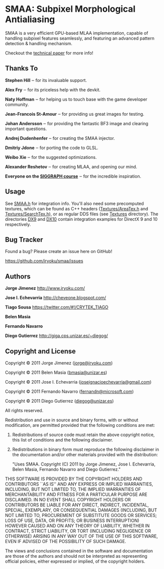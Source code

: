 SMAA: Subpixel Morphological Antialiasing
=========================================

SMAA is a very efficient GPU-based MLAA implementation, capable of handling subpixel features seamlessly, and featuring an advanced pattern detection & handling mechanism.

Checkout the [technical paper](http://www.iryoku.com/smaa/) for more info!


Thanks To
---------

**Stephen Hill** ‒ for its invaluable support.

**Alex Fry** ‒ for its priceless help with the devkit.

**Naty Hoffman** ‒ for helping us to touch base with the game developer community.

**Jean-Francois St-Amour** ‒ for providing us great images for testing.

**Johan Andersson** ‒ for providing the fantastic BF3 image and clearing important questions.

**Andrej Dudenhenfer** ‒ for creating the SMAA injector.

**Dmitriy Jdone** ‒ for porting the code to GLSL.

**Weibo Xie** ‒ for the suggested optimizations.

**Alexander Reshetov** ‒ for creating MLAA, and opening our mind.

**Everyone on the [SIGGRAPH course](http://iryoku.com/aacourse/)** ‒ for the incredible inspiration.


Usage
-----

See [SMAA.h](https://github.com/iryoku/smaa/blob/master/SMAA.h) for integration info. You'll also need some precomputed textures, which can be found as C++ headers ([Textures/AreaTex.h](https://github.com/iryoku/smaa/blob/master/Textures/AreaTex.h) and [Textures/SearchTex.h](https://github.com/iryoku/smaa/blob/master/Textures/SearchTex.h)), or as regular DDS files (see [Textures](https://github.com/iryoku/smaa/blob/master/Textures) directory). The directories [DX9](https://github.com/iryoku/smaa/blob/master/Demo/DX9) and [DX10](https://github.com/iryoku/smaa/blob/master/Demo/DX10) contain integration examples for DirectX 9 and 10 respectively.


Bug Tracker
-----------

Found a bug? Please create an issue here on GitHub!

https://github.com/iryoku/smaa/issues


Authors
-------

**Jorge Jimenez** http://www.iryoku.com/

**Jose I. Echevarria** http://cheveone.blogspot.com/

**Tiago Sousa** https://twitter.com/#!/CRYTEK_TIAGO

**Belen Masia**

**Fernando Navarro**

**Diego Gutierrez** http://giga.cps.unizar.es/~diegog/


Copyright and License
---------------------

Copyright &copy; 2011 Jorge Jimenez (jorge@iryoku.com)

Copyright &copy; 2011 Belen Masia (bmasia@unizar.es) 

Copyright &copy; 2011 Jose I. Echevarria (joseignacioechevarria@gmail.com) 

Copyright &copy; 2011 Fernando Navarro (fernandn@microsoft.com) 

Copyright &copy; 2011 Diego Gutierrez (diegog@unizar.es)

All rights reserved.

Redistribution and use in source and binary forms, with or without
modification, are permitted provided that the following conditions are met:

   1. Redistributions of source code must retain the above copyright notice,
      this list of conditions and the following disclaimer.

   2. Redistributions in binary form must reproduce the following disclaimer
      in the documentation and/or other materials provided with the 
      distribution:

      "Uses SMAA. Copyright (C) 2011 by Jorge Jimenez, Jose I. Echevarria,
       Belen Masia, Fernando Navarro and Diego Gutierrez."

THIS SOFTWARE IS PROVIDED BY THE COPYRIGHT HOLDERS AND CONTRIBUTORS ``AS 
IS'' AND ANY EXPRESS OR IMPLIED WARRANTIES, INCLUDING, BUT NOT LIMITED TO, 
THE IMPLIED WARRANTIES OF MERCHANTABILITY AND FITNESS FOR A PARTICULAR 
PURPOSE ARE DISCLAIMED. IN NO EVENT SHALL COPYRIGHT HOLDERS OR CONTRIBUTORS 
BE LIABLE FOR ANY DIRECT, INDIRECT, INCIDENTAL, SPECIAL, EXEMPLARY, OR 
CONSEQUENTIAL DAMAGES (INCLUDING, BUT NOT LIMITED TO, PROCUREMENT OF 
SUBSTITUTE GOODS OR SERVICES; LOSS OF USE, DATA, OR PROFITS; OR BUSINESS 
INTERRUPTION) HOWEVER CAUSED AND ON ANY THEORY OF LIABILITY, WHETHER IN 
CONTRACT, STRICT LIABILITY, OR TORT (INCLUDING NEGLIGENCE OR OTHERWISE) 
ARISING IN ANY WAY OUT OF THE USE OF THIS SOFTWARE, EVEN IF ADVISED OF THE 
POSSIBILITY OF SUCH DAMAGE.

The views and conclusions contained in the software and documentation are 
those of the authors and should not be interpreted as representing official
policies, either expressed or implied, of the copyright holders.
